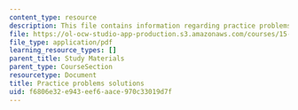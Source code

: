 ```yaml
---
content_type: resource
description: This file contains information regarding practice problems solutions.
file: https://ol-ocw-studio-app-production.s3.amazonaws.com/courses/15-053-optimization-methods-in-management-science-spring-2013/f6806e32e943eef6aace970c33019d7f_MIT15_053S13_pspracticesol.pdf
file_type: application/pdf
learning_resource_types: []
parent_title: Study Materials
parent_type: CourseSection
resourcetype: Document
title: Practice problems solutions
uid: f6806e32-e943-eef6-aace-970c33019d7f
---
```

